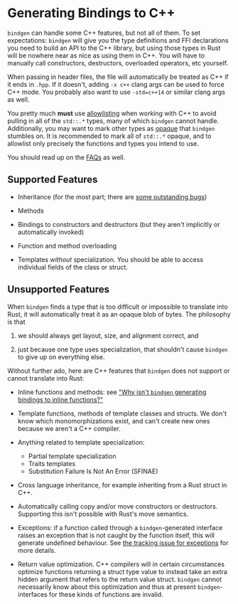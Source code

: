# Generating Bindings to C++

`bindgen` can handle some C++ features, but not all of them. To set
expectations: `bindgen` will give you the type definitions and FFI declarations
you need to build an API to the C++ library, but using those types in Rust will
be nowhere near as nice as using them in C++. You will have to manually call
constructors, destructors, overloaded operators, etc yourself.

When passing in header files, the file will automatically be treated as C++ if
it ends in `.hpp`. If it doesn't, adding `-x c++` clang args can be used to
force C++ mode. You probably also want to use `-std=c++14` or similar clang args
as well.

You pretty much **must** use [allowlisting](./allowlisting.md) when working
with C++ to avoid pulling in all of the `std::.*` types, many of which `bindgen`
cannot handle. Additionally, you may want to mark other types as
[opaque](./opaque.md) that `bindgen` stumbles on. It is recommended to mark
all of `std::.*` opaque, and to allowlist only precisely the functions and types
you intend to use.

You should read up on the [FAQs](./faq.md) as well.

## Supported Features

* Inheritance (for the most part; there are
  [some outstanding bugs](https://github.com/rust-lang/rust-bindgen/issues/380))

* Methods

* Bindings to constructors and destructors (but they aren't implicitly or
  automatically invoked)

* Function and method overloading

* Templates *without* specialization. You should be able to access individual
  fields of the class or struct.

## Unsupported Features

When `bindgen` finds a type that is too difficult or impossible to translate
into Rust, it will automatically treat it as an opaque blob of bytes. The
philosophy is that

1. we should always get layout, size, and alignment correct, and

2. just because one type uses specialization, that shouldn't cause `bindgen` to
   give up on everything else.

Without further ado, here are C++ features that `bindgen` does not support or
cannot translate into Rust:

* Inline functions and methods: see
["Why isn't `bindgen` generating bindings to inline functions?"](./faq.md#why-isnt-bindgen-generating-bindings-to-inline-functions)

* Template functions, methods of template classes and structs. We don't know
  which monomorphizations exist, and can't create new ones because we aren't a
  C++ compiler.

* Anything related to template specialization:
  * Partial template specialization
  * Traits templates
  * Substitution Failure Is Not An Error (SFINAE)

* Cross language inheritance, for example inheriting from a Rust struct in C++.

* Automatically calling copy and/or move constructors or destructors. Supporting
  this isn't possible with Rust's move semantics.

* Exceptions: if a function called through a `bindgen`-generated interface
  raises an exception that is not caught by the function itself, this will
  generate undefined behaviour. See
  [the tracking issue for exceptions](https://github.com/rust-lang/rust-bindgen/issues/1208)
  for more details.
  
* Return value optimization. C++ compilers will in certain circumstances optimize functions
  returning a struct type value to instead take an extra hidden argument that refers
  to the return value struct. `bindgen` cannot necessarily know about this optimization and
  thus at present `bindgen`-interfaces for these kinds of functions are invalid. 

